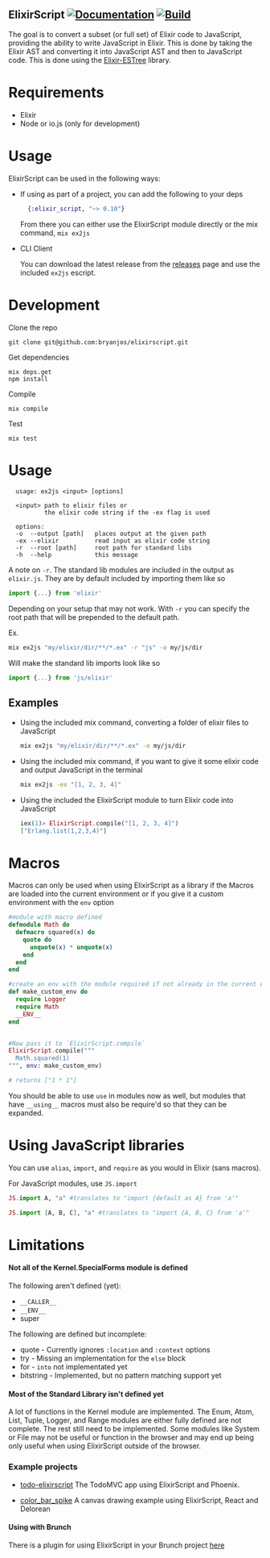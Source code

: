 ## ElixirScript [![Documentation](https://img.shields.io/badge/docs-hexpm-blue.svg)](http://hexdocs.pm/elixir_script/) [![Build](https://travis-ci.org/bryanjos/elixirscript.svg?branch=master)](https://travis-ci.org/bryanjos/elixirscript)

The goal is to convert a subset (or full set) of Elixir code to JavaScript, providing the ability to write JavaScript in Elixir. This is done by taking the Elixir AST and converting it into JavaScript AST and then to JavaScript code. This is done using the [Elixir-ESTree](https://github.com/bryanjos/elixir-estree) library.

Requirements
===========
* Elixir
* Node or io.js (only for development)

Usage
========

ElixirScript can be used in the following ways:


* If using as part of a project, you can add the following to your deps

  ```elixir
    {:elixir_script, "~> 0.10"}
  ```

  From there you can either use the ElixirScript module directly or the mix command, `mix ex2js`

* CLI Client

    You can download the latest release from the [releases](https://github.com/bryanjos/elixirscript/releases) page and use the included `ex2js` escript.



Development
===========

Clone the repo

    git clone git@github.com:bryanjos/elixirscript.git

Get dependencies

    mix deps.get
    npm install

Compile

    mix compile

Test

    mix test


Usage
===

```
  usage: ex2js <input> [options]

  <input> path to elixir files or
          the elixir code string if the -ex flag is used

  options:
  -o  --output [path]   places output at the given path
  -ex --elixir          read input as elixir code string
  -r  --root [path]     root path for standard libs
  -h  --help            this message
```

A note on `-r`. The standard lib modules are included in the output as `elixir.js`. They are by default included by importing them like so

```javascript
import {...} from 'elixir'
```

Depending on your setup that may not work. With `-r` you can specify the root path that will be prepended to the default path.

Ex.
```bash
mix ex2js "my/elixir/dir/**/*.ex" -r "js" -o my/js/dir
```

Will make the standard lib imports look like so
```javascript
import {...} from 'js/elixir'
```


## Examples

 * Using the included mix command, converting a folder of elixir files to JavaScript
    ```bash
    mix ex2js "my/elixir/dir/**/*.ex" -o my/js/dir
    ```

 * Using the included mix command, if you want to give it some elixir code and output JavaScript in the terminal
    ```bash
    mix ex2js -ex "[1, 2, 3, 4]"
    ```

 * Using the included the ElixirScript module to turn Elixir code into JavaScript
    ```elixir
    iex(1)> ElixirScript.compile("[1, 2, 3, 4]")
    ["Erlang.list(1,2,3,4)"]
    ```

# Macros

Macros can only be used when using ElixirScript as a library if the Macros are loaded into the current environment or if you give it a custom environment with the `env` option

```elixir
#module with macro defined
defmodule Math do
  defmacro squared(x) do
    quote do
      unquote(x) * unquote(x)
    end
  end
end

#create an env with the module required if not already in the current enviroment
def make_custom_env do
  require Logger
  require Math
  __ENV__
end


#Now pass it to `ElixirScript.compile`
ElixirScript.compile("""
  Math.squared(1)
""", env: make_custom_env)

# returns ["1 * 1"]
```

You should be able to use `use` in modules now as well, but modules that have `__using__` macros must also be require'd so that they can be expanded.


# Using JavaScript libraries

You can use `alias`, `import`, and `require` as you would in Elixir (sans macros).

For JavaScript modules, use `JS.import`

```elixir
JS.import A, "a" #translates to "import {default as A} from 'a'"

JS.import [A, B, C], "a" #translates to "import {A, B, C} from 'a'"
```

# Limitations

#### Not all of the Kernel.SpecialForms module is defined

The following aren't defined (yet):

* `__CALLER__`
* `__ENV__`
* super

The following are defined but incomplete:

* quote - Currently ignores `:location` and `:context` options
* try - Missing an implementation for the `else` block
* for - `into` not implementated yet
* bitstring - Implemented, but no pattern matching support yet

#### Most of the Standard Library isn't defined yet
A lot of functions in the Kernel module are implemented. The Enum, Atom, List, Tuple, Logger, and Range modules are either fully defined are not complete. The rest still need to be implemented. Some modules like System or File may not be useful or function in the browser and may end up being only useful when using ElixirScript outside of the browser.


### Example projects
* [todo-elixirscript](https://github.com/bryanjos/example) The TodoMVC app using ElixirScript and Phoenix.

* [color_bar_spike](https://github.com/bryanjos/color_bar_spike) A canvas drawing example using ElixirScript, React and Delorean

#### Using with Brunch
There is a plugin for using ElixirScript in your Brunch project
[here](https://www.npmjs.com/package/elixirscript-brunch)

